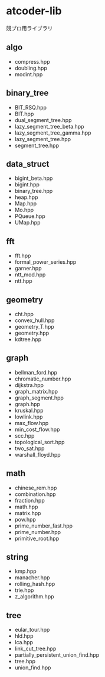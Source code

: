 # atcoder-lib

競プロ用ライブラリ

## algo

- compress.hpp
- doubling.hpp
- modint.hpp

## binary_tree

- BIT_RSQ.hpp
- BIT.hpp
- dual_segment_tree.hpp
- lazy_segment_tree_beta.hpp
- lazy_segment_tree_gamma.hpp
- lazy_segment_tree.hpp
- segment_tree.hpp

## data_struct

- bigint_beta.hpp
- bigint.hpp
- binary_tree.hpp
- heap.hpp
- Map.hpp
- Mo.hpp
- PQueue.hpp
- UMap.hpp

## fft

- fft.hpp
- formal_power_series.hpp
- garner.hpp
- ntt_mod.hpp
- ntt.hpp

## geometry

- cht.hpp
- convex_hull.hpp
- geometry_T.hpp
- geometry.hpp
- kdtree.hpp

## graph

- bellman_ford.hpp
- chromatic_number.hpp
- dijkstra.hpp
- graph_matrix.hpp
- graph_segment.hpp
- graph.hpp
- kruskal.hpp
- lowlink.hpp
- max_flow.hpp
- min_cost_flow.hpp
- scc.hpp
- topological_sort.hpp
- two_sat.hpp
- warshall_floyd.hpp

## math

- chinese_rem.hpp
- combination.hpp
- fraction.hpp
- math.hpp
- matrix.hpp
- pow.hpp
- prime_number_fast.hpp
- prime_number.hpp
- primitive_root.hpp

## string

- kmp.hpp
- manacher.hpp
- rolling_hash.hpp
- trie.hpp
- z_algorithm.hpp

## tree

- eular_tour.hpp
- hld.hpp
- lca.hpp
- link_cut_tree.hpp
- partially_persistent_union_find.hpp
- tree.hpp
- union_find.hpp
